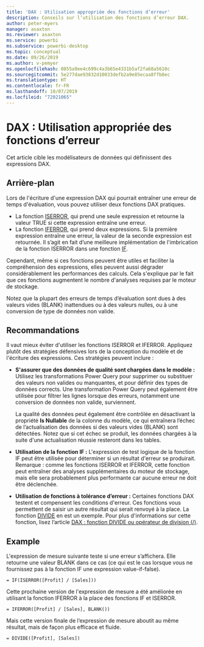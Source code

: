 ```yaml
---
title: 'DAX : Utilisation appropriée des fonctions d’erreur'
description: Conseils sur l’utilisation des fonctions d’erreur DAX.
author: peter-myers
manager: asaxton
ms.reviewer: asaxton
ms.service: powerbi
ms.subservice: powerbi-desktop
ms.topic: conceptual
ms.date: 09/26/2019
ms.author: v-pemyer
ms.openlocfilehash: 0855a9ee4c699c4a3b65e4331b5af2fa68a5610c
ms.sourcegitcommit: 5e277dae93832d10033defb2a9e85ecaa8ffb8ec
ms.translationtype: HT
ms.contentlocale: fr-FR
ms.lasthandoff: 10/07/2019
ms.locfileid: "72021065"
---
```

# <a name="dax-appropriate-use-of-error-functions"></a>DAX : Utilisation appropriée des fonctions d’erreur

Cet article cible les modélisateurs de données qui définissent des expressions DAX.

## <a name="background"></a>Arrière-plan

Lors de l'écriture d'une expression DAX qui pourrait entraîner une erreur de temps d'évaluation, vous pouvez utiliser deux fonctions DAX pratiques.

- La fonction [ISERROR](/dax/iserror-function-dax), qui prend une seule expression et retourne la valeur TRUE si cette expression entraîne une erreur.
- La fonction [IFERROR](/dax/iferror-function-dax), qui prend deux expressions. Si la première expression entraîne une erreur, la valeur de la seconde expression est retournée. Il s’agit en fait d’une meilleure implémentation de l'imbrication de la fonction ISERROR dans une fonction [IF](/dax/if-function-dax).

Cependant, même si ces fonctions peuvent être utiles et faciliter la compréhension des expressions, elles peuvent aussi dégrader considérablement les performances des calculs. Cela s'explique par le fait que ces fonctions augmentent le nombre d'analyses requises par le moteur de stockage.

Notez que la plupart des erreurs de temps d’évaluation sont dues à des valeurs vides (BLANK) inattendues ou à des valeurs nulles, ou à une conversion de type de données non valide.

## <a name="recommendations"></a>Recommandations

Il vaut mieux éviter d'utiliser les fonctions ISERROR et IFERROR. Appliquez plutôt des stratégies défensives lors de la conception du modèle et de l'écriture des expressions. Ces stratégies peuvent inclure :

- **S'assurer que des données de qualité sont chargées dans le modèle :** Utilisez les transformations Power Query pour supprimer ou substituer des valeurs non valides ou manquantes, et pour définir des types de données corrects. Une transformation Power Query peut également être utilisée pour filtrer les lignes lorsque des erreurs, notamment une conversion de données non valide, surviennent.

    La qualité des données peut également être contrôlée en désactivant la propriété **Is Nullable** de la colonne du modèle, ce qui entraînera l’échec de l’actualisation des données si des valeurs vides (BLANK) sont détectées. Notez que si cet échec se produit, les données chargées à la suite d'une actualisation réussie resteront dans les tables.
- **Utilisation de la fonction IF :** L'expression de test logique de la fonction IF peut être utilisée pour déterminer si un résultat d'erreur se produirait. Remarque : comme les fonctions ISERROR et IFERROR, cette fonction peut entraîner des analyses supplémentaires du moteur de stockage, mais elle sera probablement plus performante car aucune erreur ne doit être déclenchée.
- **Utilisation de fonctions à tolérance d’erreur :** Certaines fonctions DAX testent et compensent les conditions d'erreur. Ces fonctions vous permettent de saisir un autre résultat qui serait renvoyé à la place. La fonction [DIVIDE](/dax/divide-function-dax) en est un exemple. Pour plus d'informations sur cette fonction, lisez l’article [DAX : fonction DIVIDE ou opérateur de division (/)](dax-divide-function-operator.md).

## <a name="example"></a>Example

L'expression de mesure suivante teste si une erreur s’affichera. Elle retourne une valeur BLANK dans ce cas (ce qui est le cas lorsque vous ne fournissez pas à la fonction IF une expression value-if-false).
```dax
= IF(ISERROR([Profit] / [Sales]))
```
Cette prochaine version de l'expression de mesure a été améliorée en utilisant la fonction IFERROR à la place des fonctions IF et ISERROR.
```dax
= IFERROR([Profit] / [Sales], BLANK())
```
Mais cette version finale de l’expression de mesure aboutit au même résultat, mais de façon plus efficace et fluide.
```dax
= DIVIDE([Profit], [Sales])
```